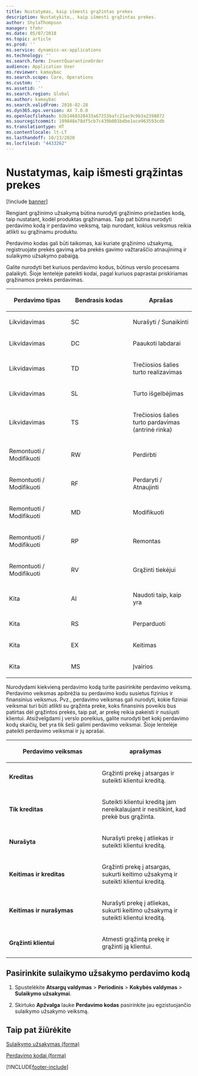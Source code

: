 ```yaml
---
title: Nustatymas, kaip išmesti grąžintas prekes
description: Nustatykite,, kaip išmesti grąžintas prekes.
author: ShylaThompson
manager: tfehr
ms.date: 05/07/2018
ms.topic: article
ms.prod: ''
ms.service: dynamics-ax-applications
ms.technology: ''
ms.search.form: InventQuarantineOrder
audience: Application User
ms.reviewer: kamaybac
ms.search.scope: Core, Operations
ms.custom: ''
ms.assetid: ''
ms.search.region: Global
ms.author: kamaybac
ms.search.validFrom: 2016-02-28
ms.dyn365.ops.version: AX 7.0.0
ms.openlocfilehash: b2b1468328433a67253bafc21ac9c9b3a2398872
ms.sourcegitcommit: 199848e78df5cb7c439b001bdbe1ece963593cdb
ms.translationtype: HT
ms.contentlocale: lt-LT
ms.lasthandoff: 10/13/2020
ms.locfileid: "4433262"
---
```

# <a name="specify-how-to-dispose-of-returned-items"></a>Nustatymas, kaip išmesti grąžintas prekes 

[!include [banner](../includes/banner.md)]


Rengiant grąžinimo užsakymą būtina nurodyti grąžinimo priežasties kodą, taip nustatant, kodėl produktas grąžinamas. Taip pat būtina nurodyti perdavimo kodą ir perdavimo veiksmą, taip nurodant, kokius veiksmus reikia atlikti su grąžinamu produktu.

Perdavimo kodas gali būti taikomas, kai kuriate grąžinimo užsakymą, registruojate prekės gavimą arba prekės gavimo važtaraščio atnaujinimą ir sulaikymo užsakymo pabaigą.

Galite nurodyti bet kuriuos perdavimo kodus, būtinus verslo procesams palaikyti. Šioje lentelėje pateikti kodai, pagal kuriuos paprastai priskiriamas grąžinamos prekės perdavimas.

<table>
<colgroup>
<col style="width: 33%" />
<col style="width: 33%" />
<col style="width: 33%" />
</colgroup>
<thead>
<tr class="header">
<th><p>Perdavimo tipas</p></th>
<th><p>Bendrasis kodas</p></th>
<th><p>Aprašas</p></th>
</tr>
</thead>
<tbody>
<tr class="odd">
<td><p>Likvidavimas</p></td>
<td><p>SC</p></td>
<td><p>Nurašyti / Sunaikinti</p></td>
</tr>
<tr class="even">
<td><p>Likvidavimas</p></td>
<td><p>DC</p></td>
<td><p>Paaukoti labdarai</p></td>
</tr>
<tr class="odd">
<td><p>Likvidavimas</p></td>
<td><p>TD</p></td>
<td><p>Trečiosios šalies turto realizavimas</p></td>
</tr>
<tr class="even">
<td><p>Likvidavimas</p></td>
<td><p>SL</p></td>
<td><p>Turto išgelbėjimas</p></td>
</tr>
<tr class="odd">
<td><p>Likvidavimas</p></td>
<td><p>TS</p></td>
<td><p>Trečiosios šalies turto pardavimas (antrinė rinka)</p></td>
</tr>
<tr class="even">
<td><p>Remontuoti / Modifikuoti</p></td>
<td><p>RW</p></td>
<td><p>Perdirbti</p></td>
</tr>
<tr class="odd">
<td><p>Remontuoti / Modifikuoti</p></td>
<td><p>RF</p></td>
<td><p>Perdaryti / Atnaujinti</p></td>
</tr>
<tr class="even">
<td><p>Remontuoti / Modifikuoti</p></td>
<td><p>MD</p></td>
<td><p>Modifikuoti</p></td>
</tr>
<tr class="odd">
<td><p>Remontuoti / Modifikuoti</p></td>
<td><p>RP</p></td>
<td><p>Remontas</p></td>
</tr>
<tr class="even">
<td><p>Remontuoti / Modifikuoti</p></td>
<td><p>RV</p></td>
<td><p>Grąžinti tiekėjui</p></td>
</tr>
<tr class="odd">
<td><p>Kita</p></td>
<td><p>AI</p></td>
<td><p>Naudoti taip, kaip yra</p></td>
</tr>
<tr class="even">
<td><p>Kita</p></td>
<td><p>RS</p></td>
<td><p>Perparduoti</p></td>
</tr>
<tr class="odd">
<td><p>Kita</p></td>
<td><p>EX</p></td>
<td><p>Keitimas</p></td>
</tr>
<tr class="even">
<td><p>Kita</p></td>
<td><p>MS</p></td>
<td><p>Įvairios</p></td>
</tr>
</tbody>
</table>


Nurodydami kiekvieną perdavimo kodą turite pasirinkite perdavimo veiksmą. Perdavimo veiksmas apibrėžia su perdavimo kodu susietus fizinius ir finansinius veiksmus. Pvz., perdavimo veiksmas gali nurodyti, kokie fiziniai veiksmai turi būti atlikti su grąžinta preke, koks finansinis poveikis bus patirtas dėl grąžintos prekės, taip pat, ar prekę reikia pakeisti ir nusiųsti klientui. Atsižvelgdami į verslo poreikius, galite nurodyti bet kokį perdavimo kodų skaičių, bet yra tik šeši galimi perdavimo veiksmai. Šioje lentelėje pateikti perdavimo veiksmai ir jų aprašai.

<table>
<colgroup>
<col style="width: 50%" />
<col style="width: 50%" />
</colgroup>
<thead>
<tr class="header">
<th><p>Perdavimo veiksmas</p></th>
<th><p>aprašymas</p></th>
</tr>
</thead>
<tbody>
<tr class="odd">
<td><p><strong>Kreditas</strong></p></td>
<td><p>Grąžinti prekę į atsargas ir suteikti klientui kreditą.</p></td>
</tr>
<tr class="even">
<td><p><strong>Tik kreditas</strong></p></td>
<td><p>Suteikti klientui kreditą jam nereikalaujant ir nesitikint, kad prekė bus grąžinta.</p></td>
</tr>
<tr class="odd">
<td><p><strong>Nurašyta</strong></p></td>
<td><p>Nurašyti prekę į atliekas ir suteikti klientui kreditą.</p></td>
</tr>
<tr class="even">
<td><p><strong>Keitimas ir kreditas</strong></p></td>
<td><p>Grąžinti prekę į atsargas, sukurti keitimo užsakymą ir suteikti klientui kreditą.</p></td>
</tr>
<tr class="odd">
<td><p><strong>Keitimas ir nurašymas</strong></p></td>
<td><p>Nurašyti prekę į atliekas, sukurti keitimo užsakymą ir suteikti klientui kreditą.</p></td>
</tr>
<tr class="even">
<td><p><strong>Grąžinti klientui</strong></p></td>
<td><p>Atmesti grąžintą prekę ir grąžinti ją klientui.</p></td>
</tr>
</tbody>
</table>


## <a name="select-a-disposition-code-for-a-quarantine-order"></a>Pasirinkite sulaikymo užsakymo perdavimo kodą

1.  Spustelėkite **Atsargų valdymas** \> **Periodinis** \> **Kokybės valdymas** \> **Sulaikymo užsakymai**.

2.  Skirtuko **Apžvalga** lauke **Perdavimo kodas** pasirinkite jau egzistuojančio sulaikymo užsakymo veiksmą.



## <a name="see-also"></a>Taip pat žiūrėkite

[Sulaikymo užsakymas (forma)](https://technet.microsoft.com/library/aa554073(v=ax.60))

[Perdavimo kodai (forma)](https://technet.microsoft.com/library/hh597113\(v=ax.60\))

  




[!INCLUDE[footer-include](../../includes/footer-banner.md)]